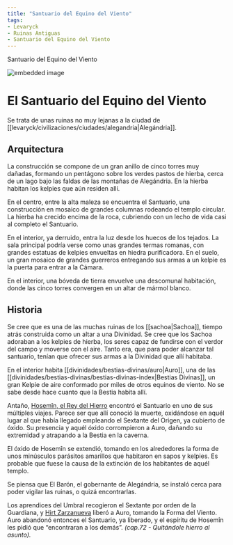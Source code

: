 ```yaml
---
title: "Santuario del Equino del Viento"
tags:
- Levaryck
- Ruinas Antiguas
- Santuario del Equino del Viento
---
```


Santuario del Equino del Viento

![embedded image](https://assets.legendkeeper.com/a426dfce-ee05-41fb-89b9-b2ef444c3e32.jpg "Attachment")

# El Santuario del Equino del Viento

Se trata de unas ruinas no muy lejanas a la ciudad de [[levaryck/civilizaciones/ciudades/alegandria|Alegándria]].

## Arquitectura

La construcción se compone de un gran anillo de cinco torres muy dañadas, formando un pentágono sobre los verdes pastos de hierba, cerca de un lago bajo las faldas de las montañas de Alegándria. En la hierba habitan los kelpies que aún residen allí.

En el centro, entre la alta maleza se encuentra el Santuario, una construcción en mosaico de grandes columnas rodeando el templo circular. La hierba ha crecido encima de la roca, cubriendo con un lecho de vida casi al completo el Santuario.

En el interior, ya derruido, entra la luz desde los huecos de los tejados. La sala principal podría verse como unas grandes termas romanas, con grandes estatuas de kelpies envueltas en hiedra purificadora. En el suelo, un gran mosaico de grandes guerreros entregando sus armas a un kelpìe es la puerta para entrar a la Cámara.

En el interior, una bóveda de tierra envuelve una descomunal habitación, donde las cinco torres convergen en un altar de mármol blanco.

## Historia

Se cree que es una de las muchas ruinas de los [[sachoa|Sachoa]], tiempo atrás construida como un altar a una Divinidad. Se cree que los Sachoa adoraban a los kelpies de hierba, los seres capaz de fundirse con el verdor del campo y moverse con el aire. Tanto era, que para poder alcanzar tal santuario, tenían que ofrecer sus armas a la Divinidad que allí habitaba.

En el interior habita [[divinidades/bestias-divinas/auro|Auro]], una de las [[divinidades/bestias-divinas/bestias-divinas-index|Bestias Divinas]], un gran Kelpie de aire conformado por miles de otros equinos de viento. No se sabe desde hace cuanto que la Bestia habita allí.

Antaño, [Hosemîn, el Rey del Hierro](https://www.legendkeeper.com/app/ckvil5g57t6310808rct5ktxd/ckzoec6ua004i036c3lh8hk7v/) encontró el Santuario en uno de sus múltiples viajes. Parece ser que allí conoció la muerte, oxidándose en aquél lugar al que había llegado empleando el Sextante del Origen, ya cubierto de óxido. Su presencia y aquél óxido corrompieron a Auro, dañando su extremidad y atrapando a la Bestia en la caverna.

El óxido de Hosemîn se extendió, tomando en los alrededores la forma de unos minúsculos parásitos amarillos que habitaron en sapos y kelpies. Es probable que fuese la causa de la extinción de los habitantes de aquél templo.

Se piensa que El Barón, el gobernante de Alegándria, se instaló cerca para poder vigilar las ruinas, o quizá encontrarlas.

Los aprendices del Umbral recogieron el Sextante por orden de la Guardiana, y [Hirt Zarzanueva](https://www.legendkeeper.com/app/ckvil5g57t6310808rct5ktxd/ckz7fcxbr0022036ce8g4sqyb/) liberó a Auro, tomando la Forma del Viento. Auro abandonó entonces el Santuario, ya liberado, y el espíritu de Hosemîn les pidió que “encontraran a los demás”. _(cap.72 - Quitándole hierro al asunto)._